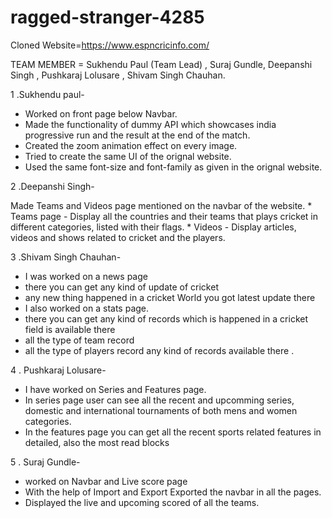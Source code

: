 # ragged-stranger-4285


Cloned Website=https://www.espncricinfo.com/

TEAM MEMBER = Sukhendu Paul (Team Lead) , Suraj Gundle, Deepanshi Singh , Pushkaraj Lolusare , Shivam Singh Chauhan.

1 .Sukhendu paul-

 * Worked on front page below Navbar.
 * Made the functionality of dummy API which showcases india progressive run and the result at the end of the match.
 * Created the zoom animation effect on every image.
 * Tried to create the same UI of the orignal website.                                               
  * Used the same font-size and font-family as given in the orignal website.

 2 .Deepanshi Singh-

 Made Teams and Videos page mentioned on the navbar of the website.
    * Teams page - Display all the countries and their teams that plays cricket in different  categories, listed with their flags.
    * Videos - Display articles, videos and shows related to cricket and the players.

3 .Shivam Singh Chauhan-

  * I was worked on a news page
  *  there you can get any kind of update of cricket
  *  any new thing happened in a cricket World you got latest update there
  * I also worked on a stats page.
  * there you can get any kind of records which is happened in a cricket field is available there
  * all the type of team record
  * all the type of players record any kind of records available there .

 4 . Pushkaraj Lolusare-

 * I have worked on Series and Features page. 
 * In series page user can see all the recent and upcomming series, domestic and international tournaments of both mens and women categories. 
 * In the features page you can get all the recent sports related features in detailed, also the most read blocks

 5 . Suraj Gundle-
  * worked on Navbar and Live score page
  * With the help of Import and Export Exported the navbar in all the pages.
  * Displayed the live and upcoming scored of all the teams.
     
             
